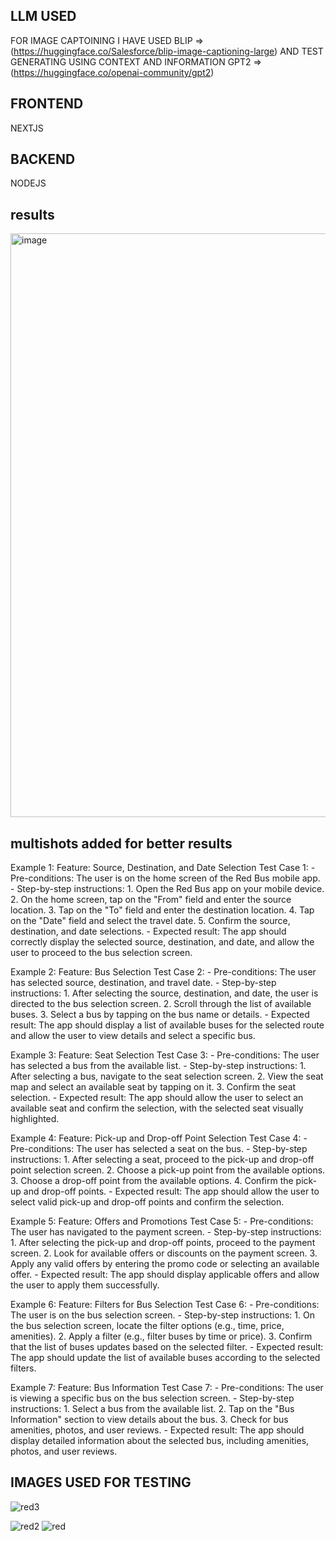 ## LLM USED 
FOR IMAGE CAPTOINING I HAVE USED  BLIP   => (https://huggingface.co/Salesforce/blip-image-captioning-large)
AND TEST GENERATING USING CONTEXT AND INFORMATION GPT2 => (https://huggingface.co/openai-community/gpt2)

## FRONTEND
NEXTJS 

## BACKEND
NODEJS


## results

<img width="934" alt="image" src="https://github.com/user-attachments/assets/088ff1d2-c1ac-4769-a4ca-15bc1a27c628">

## multishots added  for better results
 Example 1:
  Feature: Source, Destination, and Date Selection
  Test Case 1:
    - Pre-conditions: The user is on the home screen of the Red Bus mobile app.
    - Step-by-step instructions:
      1. Open the Red Bus app on your mobile device.
      2. On the home screen, tap on the "From" field and enter the source location.
      3. Tap on the "To" field and enter the destination location.
      4. Tap on the "Date" field and select the travel date.
      5. Confirm the source, destination, and date selections.
    - Expected result: The app should correctly display the selected source, destination, and date, and allow the user to proceed to the bus selection screen.

  Example 2:
  Feature: Bus Selection
  Test Case 2:
    - Pre-conditions: The user has selected source, destination, and travel date.
    - Step-by-step instructions:
      1. After selecting the source, destination, and date, the user is directed to the bus selection screen.
      2. Scroll through the list of available buses.
      3. Select a bus by tapping on the bus name or details.
    - Expected result: The app should display a list of available buses for the selected route and allow the user to view details and select a specific bus.

  Example 3:
  Feature: Seat Selection
  Test Case 3:
    - Pre-conditions: The user has selected a bus from the available list.
    - Step-by-step instructions:
      1. After selecting a bus, navigate to the seat selection screen.
      2. View the seat map and select an available seat by tapping on it.
      3. Confirm the seat selection.
    - Expected result: The app should allow the user to select an available seat and confirm the selection, with the selected seat visually highlighted.

  Example 4:
  Feature: Pick-up and Drop-off Point Selection
  Test Case 4:
    - Pre-conditions: The user has selected a seat on the bus.
    - Step-by-step instructions:
      1. After selecting a seat, proceed to the pick-up and drop-off point selection screen.
      2. Choose a pick-up point from the available options.
      3. Choose a drop-off point from the available options.
      4. Confirm the pick-up and drop-off points.
    - Expected result: The app should allow the user to select valid pick-up and drop-off points and confirm the selection.

  Example 5:
  Feature: Offers and Promotions
  Test Case 5:
    - Pre-conditions: The user has navigated to the payment screen.
    - Step-by-step instructions:
      1. After selecting the pick-up and drop-off points, proceed to the payment screen.
      2. Look for available offers or discounts on the payment screen.
      3. Apply any valid offers by entering the promo code or selecting an available offer.
    - Expected result: The app should display applicable offers and allow the user to apply them successfully.

  Example 6:
  Feature: Filters for Bus Selection
  Test Case 6:
    - Pre-conditions: The user is on the bus selection screen.
    - Step-by-step instructions:
      1. On the bus selection screen, locate the filter options (e.g., time, price, amenities).
      2. Apply a filter (e.g., filter buses by time or price).
      3. Confirm that the list of buses updates based on the selected filter.
    - Expected result: The app should update the list of available buses according to the selected filters.

  Example 7:
  Feature: Bus Information
  Test Case 7:
    - Pre-conditions: The user is viewing a specific bus on the bus selection screen.
    - Step-by-step instructions:
      1. Select a bus from the available list.
      2. Tap on the "Bus Information" section to view details about the bus.
      3. Check for bus amenities, photos, and user reviews.
    - Expected result: The app should display detailed information about the selected bus, including amenities, photos, and user reviews.
  


## IMAGES USED FOR TESTING
![red3](https://github.com/user-attachments/assets/53bff3d2-05e5-4575-9b77-d730535743b1)

![red2](https://github.com/user-attachments/assets/1efce95c-2ec1-417d-b207-7c60762c2bb3)
![red](https://github.com/user-attachments/assets/b24ed515-00ac-43e8-9f85-2246b9353c09)
